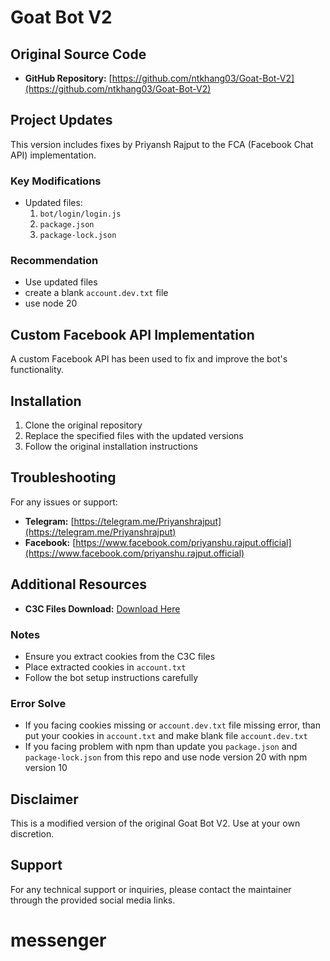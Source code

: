 # Goat Bot V2

## Original Source Code
- **GitHub Repository:** [https://github.com/ntkhang03/Goat-Bot-V2](https://github.com/ntkhang03/Goat-Bot-V2)

## Project Updates
This version includes fixes by Priyansh Rajput to the FCA (Facebook Chat API) implementation.

### Key Modifications
- Updated files:
  1. `bot/login/login.js`
  2. `package.json`
  3. `package-lock.json`

### Recommendation 
- Use updated files
- create a blank `account.dev.txt` file
- use node 20

## Custom Facebook API Implementation
A custom Facebook API has been used to fix and improve the bot's functionality.

## Installation
1. Clone the original repository
2. Replace the specified files with the updated versions
3. Follow the original installation instructions

## Troubleshooting
For any issues or support:
- **Telegram:** [https://telegram.me/Priyanshrajput](https://telegram.me/Priyanshrajput)
- **Facebook:** [https://www.facebook.com/priyanshu.rajput.official](https://www.facebook.com/priyanshu.rajput.official)

## Additional Resources
- **C3C Files Download:** [Download Here](https://drive.google.com/uc?id=18_iEhSEads7CAfEvJXOX99UzZ6Wrt6mK&export=download)

### Notes
- Ensure you extract cookies from the C3C files
- Place extracted cookies in `account.txt`
- Follow the bot setup instructions carefully

### Error Solve
- If you facing cookies missing or `account.dev.txt` file missing error, than put your cookies in `account.txt` and make blank file `account.dev.txt`
- If you facing problem with npm than update you `package.json` and `package-lock.json` from this repo and use node version 20 with npm version 10

## Disclaimer
This is a modified version of the original Goat Bot V2. Use at your own discretion.

## Support
For any technical support or inquiries, please contact the maintainer through the provided social media links.
# messenger
